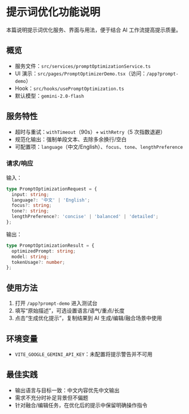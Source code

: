 # 提示词优化功能说明

本篇说明提示词优化服务、界面与用法，便于结合 AI 工作流提高提示质量。

## 概览

- 服务文件：`src/services/promptOptimizationService.ts`
- UI 演示：`src/pages/PromptOptimizerDemo.tsx`（访问：`/app?prompt-demo`）
- Hook：`src/hooks/usePromptOptimization.ts`
- 默认模型：`gemini-2.0-flash`

## 服务特性

- 超时与重试：`withTimeout`（90s）+ `withRetry`（5 次指数退避）
- 规范化输出：强制单段文本、去除多余换行/空白
- 可配置项：`language`（中文/English）、`focus`、`tone`、`lengthPreference`

### 请求/响应

输入：
```ts
type PromptOptimizationRequest = {
  input: string;
  language?: '中文' | 'English';
  focus?: string;
  tone?: string;
  lengthPreference?: 'concise' | 'balanced' | 'detailed';
};
```

输出：
```ts
type PromptOptimizationResult = {
  optimizedPrompt: string;
  model: string;
  tokenUsage?: number;
};
```

## 使用方法

1) 打开 `/app?prompt-demo` 进入测试台
2) 填写“原始描述”，可选设置语言/语气/重点/长度
3) 点击“生成优化提示”，复制结果到 AI 生成/编辑/融合场景中使用

## 环境变量

- `VITE_GOOGLE_GEMINI_API_KEY`：未配置将提示警告并不可用

## 最佳实践

- 输出语言与目标一致：中文内容优先中文输出
- 需求不充分时补足背景但不偏题
- 针对融合/编辑任务，在优化后的提示中保留明确操作指令

